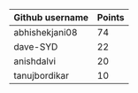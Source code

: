 | Github username | Points |
|-----------------|--------|
| abhishekjani08 | 74 |
|        dave-SYD         |    22    |
| anishdalvi | 20 |
| tanujbordikar | 10 |
